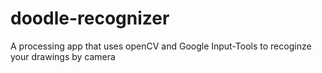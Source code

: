 # doodle-recognizer
A processing app that uses openCV and Google Input-Tools to recoginze your drawings by camera
